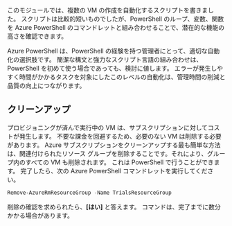 このモジュールでは、複数の VM の作成を自動化するスクリプトを書きました。 スクリプトは比較的短いものでしたが、PowerShell のループ、変数、関数を Azure PowerShell のコマンドレットと組み合わせることで、潜在的な機能の高さを確認できます。

Azure PowerShell は、PowerShell の経験を持つ管理者にとって、適切な自動化の選択肢です。 簡潔な構文と強力なスクリプト言語の組み合わせは、PowerShell を初めて使う場合であっても、検討に値します。 エラーが発生しやすく時間がかかるタスクを対象にしたこのレベルの自動化は、管理時間の削減と品質の向上につながります。

## <a name="clean-up"></a>クリーンアップ
<!---TODO: Update for sandbox?--->

プロビジョニングが済んで実行中の VM は、サブスクリプションに対してコストが発生します。 不要な課金を回避するため、必要のない VM は削除する必要があります。 Azure サブスクリプションをクリーンアップする最も簡単な方法は、関連付けられたリソース グループを削除することです。それにより、グループ内のすべての VM も削除されます。 これは PowerShell で行うことができます。 完了したら、次の Azure PowerShell コマンドレットを実行してください。

```powershell
Remove-AzureRmResourceGroup -Name TrialsResourceGroup
```

削除の確認を求められたら、**[はい]** と答えます。 コマンドは、完了までに数分かかる場合があります。